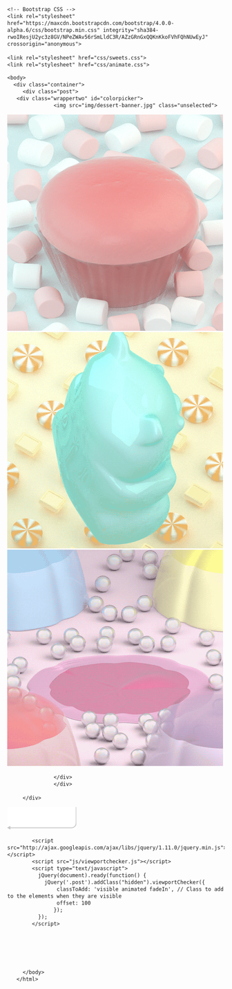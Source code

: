 <!DOCTYPE html>
<html lang="en">

  <head>

  <link rel="icon" type="image/png" href="img/favicon_irenesiu.png" />
    <!-- Required meta tags -->
    <meta charset="utf-8">
    <meta name="viewport" content="width=device-width, initial-scale=1, shrink-to-fit=no">

    <!-- Bootstrap CSS -->
    <link rel="stylesheet" href="https://maxcdn.bootstrapcdn.com/bootstrap/4.0.0-alpha.6/css/bootstrap.min.css" integrity="sha384-rwoIResjU2yc3z8GV/NPeZWAv56rSmLldC3R/AZzGRnGxQQKnKkoFVhFQhNUwEyJ" crossorigin="anonymous">

    <link rel="stylesheet" href="css/sweets.css">
    <link rel="stylesheet" href="css/animate.css">




<title>I R E N E S I U - Sweets</title>
<meta name="viewport" content="width=device-width", initial-scale=1">



  </head>

    <body>
      <div class="container">
         <div class="post">
       <div class="wrappertwo" id="colorpicker">
                   <img src="img/dessert-banner.jpg" class="unselected">

   </div>
   </div>
   <div class="post">
                   <img src="img/cake.gif" class="image" />
                   </div>
   <div class="post">
                   <img src="img/bear.gif" class="image" />
   </div>
   <div class="post">
                   <img src="img/jelly.gif" class="image" />

                   </div>
                   </div>

         </div>
   <div id="return">
   <a href= "index#work"><img src=img/prev.png></a>
   </div>


            <script src="http://ajax.googleapis.com/ajax/libs/jquery/1.11.0/jquery.min.js"></script>
            <script src="js/viewportchecker.js"></script>
            <script type="text/javascript">
              jQuery(document).ready(function() {
              	jQuery('.post').addClass("hidden").viewportChecker({
              	    classToAdd: 'visible animated fadeIn', // Class to add to the elements when they are visible
              	    offset: 100
              	   });
              });
            </script>






         </body>
       </html>
